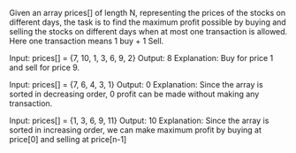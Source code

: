 Given an array prices[] of length N, representing the prices of the stocks on different days, the task is to find the maximum profit possible by buying and selling the stocks on different days when at most one transaction is allowed. Here one transaction means 1 buy + 1 Sell.

Input: prices[] = {7, 10, 1, 3, 6, 9, 2}
Output: 8
Explanation: Buy for price 1 and sell for price 9. 

Input: prices[] = {7, 6, 4, 3, 1} 
Output: 0
Explanation: Since the array is sorted in decreasing order, 0 profit can be made without making any transaction.

Input: prices[] = {1, 3, 6, 9, 11} 
Output: 10
Explanation: Since the array is sorted in increasing order, we can make maximum profit by buying at price[0] and selling at price[n-1]